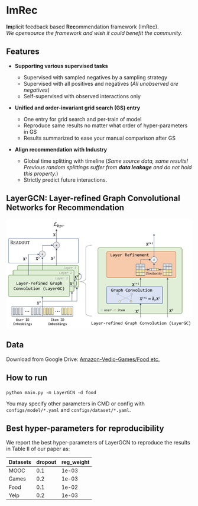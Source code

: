 # ImRec
**Im**plicit feedback based **Rec**ommendation framework (ImRec).  
_We opensource the framework and wish it could benefit the community._

## Features
- **Supporting various supervised tasks**
  - Supervised with sampled negatives by a sampling strategy
  - Supervised with all positives and negatives (_All unobserved are negatives_)
  - Self-supervised with observed interactions only

- **Unified and order-invariant grid search (GS) entry**
  - One entry for grid search and per-train of model
  - Reproduce same results no matter what order of hyper-parameters in GS
  - Results summarized to ease your manual comparison after GS

- **Align recommendation with Industry**
  - Global time splitting with timeline (_Same source data, same results! Previous random 
    splittings suffer from **data leakage** and do not hold this property._)
  - Strictly predict future interactions.

## LayerGCN: Layer-refined Graph Convolutional Networks for Recommendation

<p>
<img src="./images/layergcn.png" width="800">
</p>


## Data  
Download from Google Drive: [Amazon-Vedio-Games/Food etc.](https://drive.google.com/drive/folders/1WqRAeoWWGdZplYkjS4640V7v0urNiTXg?usp=sharing)    

## How to run
`python main.py -m LayerGCN -d food`

You may specify other parameters in CMD or config with `configs/model/*.yaml` and `configs/dataset/*.yaml`.

## Best hyper-parameters for reproducibility
We report the best hyper-parameters of LayerGCN to reproduce the results in Table II of our paper as:  

| Datasets | dropout | reg_weight |
|----------|---------|------------|
| MOOC     | 0.1     | 1e-03      |
| Games    | 0.2     | 1e-03      |
| Food     | 0.1     | 1e-02      |
| Yelp     | 0.2     | 1e-03      |



